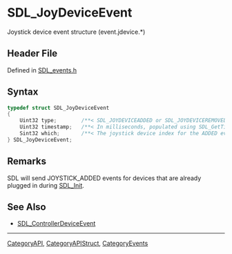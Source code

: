 # SDL_JoyDeviceEvent

Joystick device event structure (event.jdevice.*)

## Header File

Defined in [SDL_events.h](https://github.com/libsdl-org/SDL/blob/SDL2/include/SDL_events.h)

## Syntax

```c
typedef struct SDL_JoyDeviceEvent
{
    Uint32 type;        /**< SDL_JOYDEVICEADDED or SDL_JOYDEVICEREMOVED */
    Uint32 timestamp;   /**< In milliseconds, populated using SDL_GetTicks() */
    Sint32 which;       /**< The joystick device index for the ADDED event, instance id for the REMOVED event */
} SDL_JoyDeviceEvent;
```

## Remarks

SDL will send JOYSTICK_ADDED events for devices that are already plugged in
during [SDL_Init](SDL_Init).

## See Also

- [SDL_ControllerDeviceEvent](SDL_ControllerDeviceEvent)






----
[CategoryAPI](CategoryAPI), [CategoryAPIStruct](CategoryAPIStruct), [CategoryEvents](CategoryEvents)

